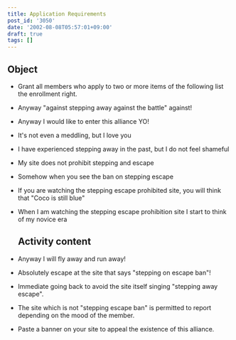 ```yaml
---
title: Application Requirements
post_id: '3050'
date: '2002-08-08T05:57:01+09:00'
draft: true
tags: []
---
```


## Object

*   Grant all members who apply to two or more items of the following list the enrollment right.
*   Anyway "against stepping away against the battle" against!
*   Anyway I would like to enter this alliance YO!
*   It's not even a meddling, but I love you
*   I have experienced stepping away in the past, but I do not feel shameful
*   My site does not prohibit stepping and escape
*   Somehow when you see the ban on stepping escape
*   If you are watching the stepping escape prohibited site, you will think that "Coco is still blue"
*   When I am watching the stepping escape prohibition site I start to think of my novice era
    
    ## Activity content
    
*   Anyway I will fly away and run away!
    
*   Absolutely escape at the site that says "stepping on escape ban"!
*   Immediate going back to avoid the site itself singing "stepping away escape".
*   The site which is not "stepping escape ban" is permitted to report depending on the mood of the member.
*   Paste a banner on your site to appeal the existence of this alliance.
